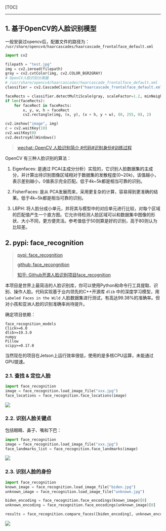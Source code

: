 <!--
+++
title       = "【汇总】人脸识别项目集合"
description = "1. 基于OpenCV的人脸识别模型; 2. pypi: face_recognition"
date        = "2022-01-03"
tags        = []
categories  = ["7-理论知识","73-机器视觉"]
series      = []
keywords    = []
weight      = 5
toc         = true
draft       = false
+++ -->

[TOC]

---

## 1. 基于OpenCV的人脸识别模型

一般安装过opencv后，配置文件的路径为： `/usr/share/opencv4/haarcascades/haarcascade_frontalface_default.xml`

```py
import cv2

filepath = "test.jpg"
img = cv2.imread(filepath)
gray = cv2.cvtColor(img, cv2.COLOR_BGR2GRAY)
# OpenCV人脸识别分类器
# /usr/share/opencv4/haarcascades/haarcascade_frontalface_default.xml
classifier = cv2.CascadeClassifier("haarcascade_frontalface_default.xml")

faceRects = classifier.detectMultiScale(gray, scaleFactor=1.2, minNeighbors=3, minSize=(32, 32))
if len(faceRects):
    for faceRect in faceRects:
        x, y, w, h = faceRect
        cv2.rectangle(img, (x, y), (x + h, y + w), (0, 255, 0), 2)

cv2.imshow("image", img)
c = cv2.waitKey(10)
cv2.waitKey(0)
cv2.destroyAllWindows()
```

> [wechat: OpenCV 人脸识别简介 #代码#识别身份#训练过程](https://mp.weixin.qq.com/s/-gRMB7jk4tebCUd3gSjp3g)

OpenCV 有三种人脸识别的算法：

1. Eigenfaces: 是通过 PCA(主成分分析）实现的，它识别人脸数据集的主成分，并计算出待识别图像区域相对于数据集的发散程度(0~20k)，该值越小，表示差别越小，0值表示完全匹配。低于4k~5k都是相当可靠的识别。

1. FisherFaces: 是从 PCA发展而来，采用更复杂的计算，容易得到更准确的结果。低于4k~5k都是相当可靠的识别。

1. LBPH: 将人脸分成小单元，并将其与模型中的对应单元进行比较，对每个区域的匹配值产生一个直方图。它允许待检测人脸区域可以和数据集中图像的形状、大小不同，更方便灵活。参考值低于50则算是好的识别，高于80则认为比较差。

## 2. pypi: face_recognition
> [pypi: face_recognition](https://pypi.org/project/face-recognition/)
>
> [github: face_recongnition](https://github.com/ageitgey/face_recognition)
>
> [知乎: Github开源人脸识别项目face_recognition](https://zhuanlan.zhihu.com/p/45827914)

本项目是世界上最简洁的人脸识别库，你可以使用Python和命令行工具提取、识别、操作人脸。代码实现基于业内领先的C++开源库 `dlib` 中的深度学习模型，用 `Labeled Faces in the Wild` 人脸数据集进行测试，有高达99.38%的准确率。但对小孩和亚洲人脸的识别准确率尚待提升。

确定项目依赖：

```
face_recognition_models
Click>=6.0
dlib>=19.3.0
numpy
Pillow
scipy>=0.17.0
```

当然现在的项目在Jetson上运行效率很低，使用的是多核CPU运算，未能通过GPU提速。

### 2.1. 查找 & 定位人脸

```py
import face_recognition
image = face_recognition.load_image_file("xxx.jpg")
face_locations = face_recognition.face_locations(image)
```

![](https://img2020.cnblogs.com/blog/2039866/202012/2039866-20201226182158676-1876076902.jpg) <!-- 人脸识别/人脸识别-0.jpg -->

### 2.2. 识别人脸关键点

包括眼睛、鼻子、嘴和下巴：

```py
import face_recognition
image = face_recognition.load_image_file("xxx.jpg")
face_landmarks_list = face_recognition.face_landmarks(image)
```

![](https://img2020.cnblogs.com/blog/2039866/202012/2039866-20201226182158995-29690116.jpg) <!-- 人脸识别/人脸识别-1.jpg -->

### 2.3. 识别人脸的身份

```py
import face_recognition
known_image = face_recognition.load_image_file("biden.jpg")
unknown_image = face_recognition.load_image_file("unknown.jpg")

biden_encoding = face_recognition.face_encodings(known_image)[0]
unknown_encoding = face_recognition.face_encodings(unknown_image)[0]

results = face_recognition.compare_faces([biden_encoding], unknown_encoding)
```

![](https://img2020.cnblogs.com/blog/2039866/202012/2039866-20201226182159202-1197064882.jpg) <!-- 人脸识别/人脸识别-2.jpg -->
